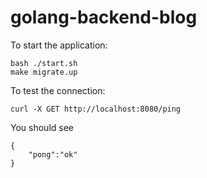 # golang-backend-blog

To start the application:
```
bash ./start.sh
make migrate.up
```

To test the connection:
```
curl -X GET http://localhost:8080/ping
```

You should see
```
{
    "pong":"ok"
}
```

